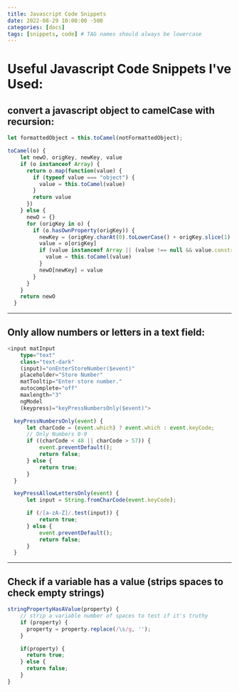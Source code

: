 ```yaml
---
title: Javascript Code Snippets
date: 2022-08-29 10:00:00 -500  
categories: [docs]
tags: [snippets, code] # TAG names should always be lowercase
---
```

# Useful Javascript Code Snippets I've Used:

## convert a javascript object to camelCase with recursion:

```Javascript
let formattedObject = this.toCamel(notFormattedObject);

toCamel(o) {
    let newO, origKey, newKey, value
    if (o instanceof Array) {
      return o.map(function(value) {
        if (typeof value === "object") {
          value = this.toCamel(value)
        }
        return value
      })
    } else {
      newO = {}
      for (origKey in o) {
        if (o.hasOwnProperty(origKey)) {
          newKey = (origKey.charAt(0).toLowerCase() + origKey.slice(1) || origKey).toString()
          value = o[origKey]
          if (value instanceof Array || (value !== null && value.constructor === Object)) {
            value = this.toCamel(value)
          }
          newO[newKey] = value
        }
      }
    }
    return newO
  }
  ```
---
## Only allow numbers or letters in a text field:

```typescript
<input matInput
    type="text"
    class="text-dark"
    (input)="onEnterStoreNumber($event)"
    placeholder="Store Number"
    matTooltip="Enter store number."
    autocomplete="off"
    maxlength="3"
    ngModel
    (keypress)="keyPressNumbersOnly($event)">
```

```javascript
  keyPressNumbersOnly(event) {
      let charCode = (event.which) ? event.which : event.keyCode;
      // Only Numbers 0-9
      if ((charCode < 48 || charCode > 57)) {
          event.preventDefault();
          return false;
      } else {
          return true;
      }
  }

  keyPressAllowLettersOnly(event) {
      let input = String.fromCharCode(event.keyCode);

      if (/[a-zA-Z]/.test(input)) {
          return true;
      } else {
          event.preventDefault();
          return false;
      }
  }
```
---

## Check if a variable has a value (strips spaces to check empty strings)
```javascript
stringPropertyHasAValue(property) {
    // strip a variable number of spaces to test if it's truthy
    if (property) {
      property = property.replace(/\s/g, '');
    }

    if(property) {
      return true;
    } else {
      return false;
    }
}
```